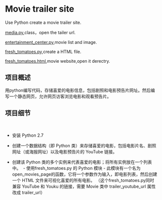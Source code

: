 # Movie trailer site
Use Python create a movie trailer site.

[media.py](https://github.com/WoHotan/movie-trailer-site/blob/master/media.py),class，open the tailer url.

[entertainment_center.py](https://github.com/WoHotan/movie-trailer-site/blob/master/entertainment_center.py),movie list and image.

[fresh_tomatoes.py](https://github.com/WoHotan/movie-trailer-site/blob/master/fresh_tomatoes.py),create a HTML file.

[fresh_tomatoes.html](https://github.com/WoHotan/movie-trailer-site/blob/master/fresh_tomatoes.html),movie website,open it derectry.

## 项目概述
  用python编写代码，存储喜爱的电影信息，包括剧照和电影预告片网址。然后编写一个静态网页，允许网页访客浏览电影和观看预告片。
  
## 项目细节

  
  - 安装 Python 2.7
  
  - 创建一个数据结构（即 Python 类）来存储喜爱的电影，包括电影片名、剧照网址（或海报网址）以及电影预告片的 YouTube 链接。
  - 创建该 Python 类的多个实例来代表喜爱的电影；将所有实例放在一个列表中。
  - 使用fresh_tomatoes.py 的 Python 模块 - 此模块有一个名为 open_movies_page的函数，它将一个参数作为输入，即电影列表，然后创建一个 HTML 文件来可视化喜爱的所有电影。 （这个fresh_tomatoes.py同时兼容 YouTube 和 Youku 的链接，需要 Movie 类中 trailer_youtube_url 属性改成 trailer_url）
  
